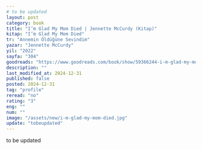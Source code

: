 ```yaml
---
# to be updated
layout: post
category: book
title: "I’m Glad My Mom Died | Jennette McCurdy (Kitap)"
kitap: "I’m Glad My Mom Died"
tr: "Annemin Öldüğüne Sevindim"
yazar: "Jennette McCurdy"
yil: "2022"
sayfa: "304"
goodreads: "https://www.goodreads.com/book/show/59366244-i-m-glad-my-mom-died"
description: ""
last_modified_at: 2024-12-31
published: false
posted: 2024-12-31
tag: "profile"
reread: "no"
rating: "3"
eng: ""
num: ""
image: "/assets/new/i-m-glad-my-mom-died.jpg"
update: "tobeupdated"
---
```


to be updated

